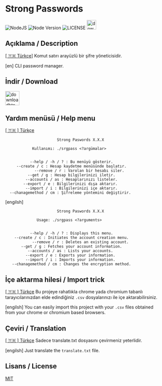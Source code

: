 # Strong Passwords
![NodeJS](https://img.shields.io/badge/Node.JS-%23378D3B.svg?style=for-the-badge&logo=node.js&logoColor=white) ![Node Version](https://img.shields.io/static/v1?label=Version&message=18.18.0&style=for-the-badge&labelColor=4BAE4F&color=2E7D32&logo=node.js&logoColor=ffffff) ![LICENSE](https://img.shields.io/static/v1?label=LICENSE&message=MIT&style=for-the-badge) [<img alt="downloadbtn" src="https://dabuttonfactory.com/button.png?t=İndir %2F Download&f=Ubuntu-Bold&ts=30&tc=fff&hp=15&vp=15&c=6&bgt=unicolored&bgc=238636&bs=4&bc=37914a" height="30px">](https://github.com/sanalzio/srgpass/releases)

## Açıklama / Description
[[ 🇹🇷 Türkçe]](https://tr.wikipedia.org/wiki/T%C3%BCrkiye) Komut satırı arayüzlü bir şifre yöneticisidir.

[en] CLI password manager.

## İndir / Download
[<img alt="downloadbtn" src="https://dabuttonfactory.com/button.png?t=İndir %2F Download&f=Ubuntu-Bold&ts=30&tc=fff&hp=15&vp=15&c=6&bgt=unicolored&bgc=238636&bs=4&bc=37914a" height="45px">](https://github.com/sanalzio/srgpass/releases)

## Yardım menüsü / Help menu
[[ 🇹🇷 ] Türkçe](https://tr.wikipedia.org/wiki/T%C3%BCrkiye)

```
                       Strong Paswords X.X.X

            Kullanımı: ./srgpass <?argümalar>


           --help / -h / ? : Bu menüyü gösterir.
     --create / c : Hesap kaydetme menüsünde başlatır.
             --remove / r : Varolan bir hesabı siler.
          --get / g : Hesap bilgilerinizi iletir.
         --accounts / as : Hesaplarınızı listeler.
        --export / e : Bilgilerinizi dışa aktarır.
         --import / i : Bilgilerinizi içe aktarır.
  --chanagemethod / cm : Şifreleme yöntemini değiştirir.
```

[engilsh]

```
                       Strong Paswords X.X.X

              Usage: ./srgpass <?arguments>


           --help / -h / ? : Displays this menu.
    --create / c : Initiates the account creation menu.
            --remove / r : Deletes an existing account.
       --get / g : Fetches your account information.
          --accounts / as : Lists your accounts.
         --export / e : Exports your information.
         --import / i : Imports your information.
   --chanagemethod / cm : Changes the encryption method.
```

## İçe aktarma hilesi / Import trick
[[ 🇹🇷 ] Türkçe](https://tr.wikipedia.org/wiki/T%C3%BCrkiye)
Bu projeye rahatlıkla chrome yada chromium tabanlı tarayıcılarınızdan elde edindiğiniz `.csv` dosyalarınızı ile içe aktarabilirsiniz.

[engilsh]
You can easily import this project with your `.csv` files obtained from your chrome or chromium based browsers.

## Çeviri / Translation
[[ 🇹🇷 ] Türkçe](https://tr.wikipedia.org/wiki/T%C3%BCrkiye)
Sadece translate.txt dosyasını çevirmeniz yeterlidir.

[engilsh]
Just translate the `translate.txt` file.

## Lisans / License
[MIT](https://mit-license.org/)